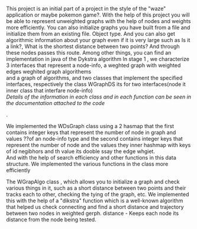 This project is an initial part of a project in the style of the "waze" application or maybe pokemon game?.
With the help of this project you will be able to represent unweighted graphs with the help of nodes and weights more efficiently.
You can also initialize graphs you have built from a file and initialize them from an existing file. Object type.
And you can also get algorithmic information about your graph even if it is very large such as Is it a link?, What is the shortest distance between two points? And through these nodes passes this route.
Among other things, you can find an implementation in java of the Dykstra algorithm
In stage 1 , we characterize 3 interfaces that represent a node-info, a weghted graph with weighted edges  weghited  graph algorithems  
 and a graph of algorithms, and two classes that implement the specified interfaces, respectively  the class WGraphDS its for two interfaces(node it inner class that interfare node-info) 	
  *Details of the information in each class and in each function can be seen in the documentation attached to the code*

.

We implemented the WDsGraph class using a 2 hasmap that the first contains integer keys that represent the number of node in  graph and values ??of an node-info type
and the second contains integer keys that represent the number of node and the    values they inner hashmap with keys of id negibhors and th value its dooble ssay  the edge whgiet.    
And with the help of search efficiency and other functions in this data structure. We implemented the various functions in the class more efficiently

The WGrapAlgo class , which allows you to initialize a graph and check various things in it, such as a short distance between two points and their tracks each to other, checking the tying of the graph, etc. 
We implemented this with the help of a "dikstra" function which is a well-known algorithm that helped us check connecting and find a short distance and trajectory between two nodes
in weighted gerph.
distance - Keeps each node its distance from the node being tested.


